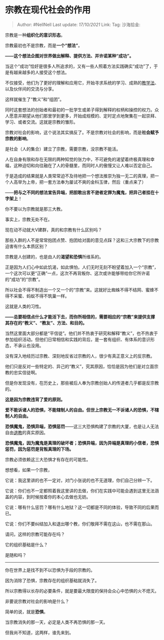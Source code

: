 # 宗教在现代社会的作用

> Author: #NellNell
> Last update: *17/10/2021*
> Link:
> Tag:
> 沙海拾金:

宗教是一种**组织化的意识形态**。

宗教最初也不是宗教，而是**一个“想法”**。

**——这个想法企图对世界做出解释、提供方法、并许诺某种“成功”。**

当这个“成功”恰好是很多人所追求的，又有一些人照着方法实践确实“成功”了，于是有越来越多的人接受这个想法。

不仅接受，他们为了更好的理解和应用它，开始寻求系统的学习、成熟的[教学法](https://www.zhihu.com/search?q=%E6%95%99%E5%AD%A6%E6%B3%95&search_source=Entity&hybrid_search_source=Entity&hybrid_search_extra=%7B%22sourceType%22%3A%22answer%22%2C%22sourceId%22%3A2174799840%7D)、以及伙伴间的交流与分享。

这样就催生了“教义”和“组团”。

同时这套想法的创始者和最初的一批学生或弟子得到解释的权柄和操控的权力。众人愿意并期望从他们那里学到更多，开始成规模的、定时定点地聚集在一起崇拜、学习、或者交流。这就是宗教的雏形。

宗教对社会的影响，这个说法其实搞反了。不是宗教对社会的影响，而是**社会赋予宗教的影响**。

是社会（人的集合）建立了宗教，需要宗教，没宗教不能活。

人在自身有限和存在无限的两种知觉的张力中，不可避免的渴望着终极真理和幸福，这种迫切和向往融在了人的骨髓里，而同时人的傲慢又让人难以否定自己。

于是造成的结果就是人类常常迫不及待地把一个想法推崇为独一无二的真理，把一个人高举为上帝，把一套方法奉为屡试不爽的金科玉律，然后（重点来了）

——**把与之不同的想法宣告异端，把胆敢出言不逊者定罪为魔鬼，把异己者挂在十字架上**！

你不要以为宗教就是那三大教。

事实上，宗教无处不在。

现在动不动就大V建群，真的和宗教有什么区别吗？

那些入群的人不是常常抱团点赞、抱团给对面的意见点踩？这和三大宗教下的宗教迫害有什么本质区别？

宗教是人创建的，也是由人的**渴望和恐惧**所维系的。

正是因为人们心中如此饥渴，如此惧怕，人们无时无刻不盼望着加入一个“宗教”，一个这次可以更“正确”一点，这次不再背叛你、这次或许能够带给你它所许诺的“成功”的“宗教”。

所以社会不得不制造出一个又一个的“宗教”来。这就好比蜘蛛不得不结网、蜜蜂不得不采蜜、蚂蚁不得不筑巢一样。

这就是人类的习性。

**——总要相信点什么才能活下去，而你所相信的，需要相应的“宗教”来提供支撑其存在的“教义”、“教友”、方法、和目的。**

当然这里面大部分都是“平信徒”。他们并不热衷于研究和解释“教义”，也不热衷于参加组织活动。但他们日常相信和实践的背后，是一套有组织、有体系的意识形态，不承认也没用。

没有深入地经历过宗教、深刻地反省过宗教的人，很少有真正意义上的反宗教。

他们只是反对一些特定的、异己的“教义”，究其原因，恰恰是因为他们是对立面宗教的忠实信徒啊。

但是你发现没有，在历史上，那些被后人奉为宗教创始人的传道者几乎都是反宗教的。

**这是因为宗教违背了爱的原则。**

**爱不能诉诸人的恐惧，不能辖制人的自由。但世上宗教无一不诉诸人的恐惧，不辖制人的自由。**

**恐惧魔鬼，恐惧异端，恐惧惩罚**——这三大恐惧构建了宗教的大厦，也是让人无法自由[退教](https://www.zhihu.com/search?q=%E9%80%80%E6%95%99&search_source=Entity&hybrid_search_source=Entity&hybrid_search_extra=%7B%22sourceType%22%3A%22answer%22%2C%22sourceId%22%3A2174799840%7D)的真实原因。

**恐惧魔鬼，因为魔鬼是真理的破坏者；恐惧异端，因为异端是真理的小信者，恐惧惩罚，因为惩罚是背叛真理的下场。**

宗教必须依赖这三大恐惧才有存在的可能性。

想想看，如果一个宗教，

它说：我这里讲的也不一定对，对门小张说的也不无道理，你们自己分辨一下。

它说：你们也不一定都照着我这里讲的去做，你们在实践中可能会遇到这里无法涵盖的内容，到时候按着你的本心去做也无妨。

它说：哪有什么惩罚？哪有什么地狱？这一切都是不同的体验，导致不同的后果而已。

它说：你们不要纠结加入和退出哪个教，你们敬拜不需在这山，也不需在那山。

请问，这样的宗教可能存在吗？

它的组织基础是什么？

是随和吗？

---

你在世界上是找不到不以恐惧为手段的宗教的。

因为消除了恐惧，宗教存在的组织基础就消失了。

所以宗教得以长存的必要条件，就是要最大限度的保持会众心中恐惧的火不熄灭。

非要说宗教对社会的影响是什么？

简单的说，就是**恐惧**。

当宗教消失的那一天，必定是人类不再恐惧的那一天。

但我尚不知道，这两样，谁先来到。
